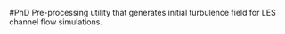 #PhD
Pre-processing utility that generates initial turbulence field for LES channel flow simulations.